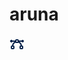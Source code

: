 <h1>aruna</h1>
<svg xmlns='http://www.w3.org/2000/svg' width='24' height='24' viewBox='0 0 24 24'><g id="vector_bezier_line" fill='none' fill-rule='evenodd'><path d='M24 0v24H0V0h24ZM12.593 23.258l-.011.002-.071.035-.02.004-.014-.004-.071-.035c-.01-.004-.019-.001-.024.005l-.004.01-.017.428.005.02.01.013.104.074.015.004.012-.004.104-.074.012-.016.004-.017-.017-.427c-.002-.01-.009-.017-.017-.018Zm.265-.113-.013.002-.185.093-.01.01-.003.011.018.43.005.012.008.007.201.093c.012.004.023 0 .029-.008l.004-.014-.034-.614c-.003-.012-.01-.02-.02-.022Zm-.715.002a.023.023 0 0 0-.027.006l-.006.014-.034.614c0 .012.007.02.017.024l.015-.002.201-.093.01-.008.004-.011.017-.43-.003-.012-.01-.01-.184-.092Z'/><path fill='#09244BFF' fill-rule='nonzero' d='M13 4a2 2 0 0 1 2 2h4.268A2 2 0 0 1 23 7a2 2 0 0 1-3.732 1h-3.392a8.004 8.004 0 0 1 4.062 6H20a2 2 0 0 1 2 2v2a2 2 0 0 1-2 2h-2a2 2 0 0 1-2-2v-2a2 2 0 0 1 1.917-1.998 6.008 6.008 0 0 0-3.569-4.525A1.993 1.993 0 0 1 13 10h-2c-.52 0-.993-.198-1.348-.523a6.008 6.008 0 0 0-3.57 4.525A2 2 0 0 1 8 16v2a2 2 0 0 1-2 2H4a2 2 0 0 1-2-2v-2a2 2 0 0 1 2-2h.062a8.004 8.004 0 0 1 4.062-6H4.732a2 2 0 1 1 0-2H9a2 2 0 0 1 2-2h2Zm7 12h-2v2h2v-2ZM6 16H4v2h2v-2Zm7-10h-2v2h2V6Z'/></g></svg>
